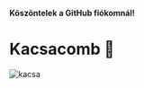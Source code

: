 **Köszöntelek a GitHub fiókomnál!**
# Kacsacomb 🍗

![kacsa](https://trademagazin.hu/wp-content/uploads/2015/01/kacsa.jpg)
